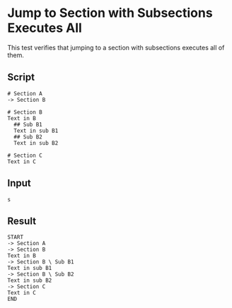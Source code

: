 # Jump to Section with Subsections Executes All

This test verifies that jumping to a section with subsections executes all of them.

## Script
```cuentitos
# Section A
-> Section B

# Section B
Text in B
  ## Sub B1
  Text in sub B1
  ## Sub B2
  Text in sub B2

# Section C
Text in C
```

## Input
```input
s
```

## Result
```result
START
-> Section A
-> Section B
Text in B
-> Section B \ Sub B1
Text in sub B1
-> Section B \ Sub B2
Text in sub B2
-> Section C
Text in C
END
```
